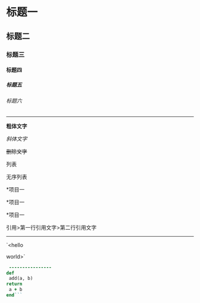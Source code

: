 # 标题一
## 标题二
### 标题三
#### 标题四
##### 标题五
###### 标题六
-------

**粗体文字**

*斜体文字*

~~删除文字~~

列表

无序列表

*项目一

*项目一

*项目一

引用>第一行引用文字>第二行引用文字
*******

`<hello
  
 world>`
 
```ruby
 ---------------- 
def
 add(a, b)  
return
 a + b 
end```






